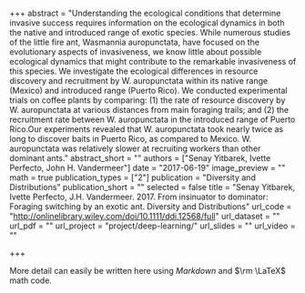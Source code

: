 +++
abstract = "Understanding the ecological conditions that determine invasive success requires information on the ecological dynamics in both the native and introduced range of exotic species. While numerous studies of the little fire ant, Wasmannia auropunctata, have focused on the evolutionary aspects of invasiveness, we know little about possible ecological dynamics that might contribute to the remarkable invasiveness of this species. We investigate the ecological differences in resource discovery and recruitment by W. auropunctata within its native range (Mexico) and introduced range (Puerto Rico). We conducted experimental trials on coffee plants by comparing: (1) the rate of resource discovery by W. auropunctata at various distances from main foraging trails; and (2) the recruitment rate between W. auropunctata in the introduced range of Puerto Rico.Our experiments revealed that W. auropunctata took nearly twice as long to discover baits in Puerto Rico, as compared to Mexico. W. auropunctata was relatively slower at recruiting workers than other dominant ants."
abstract_short = ""
authors = ["Senay Yitbarek, Ivette Perfecto, John H. Vandermeer"]
date = "2017-06-19"
image_preview = ""
math = true
publication_types = ["2"]
publication = "Diversity and Distributions"
publication_short = ""
selected = false
title = "Senay Yitbarek, Ivette Perfecto, J.H. Vandermeer. 2017. From insinuator to dominator: Foraging switching by an exotic ant. Diversity and Distributions"
url_code = "http://onlinelibrary.wiley.com/doi/10.1111/ddi.12568/full"
url_dataset = ""
url_pdf = ""
url_project = "project/deep-learning/"
url_slides = ""
url_video = ""

+++

More detail can easily be written here using *Markdown* and $\rm \LaTeX$ math code.
